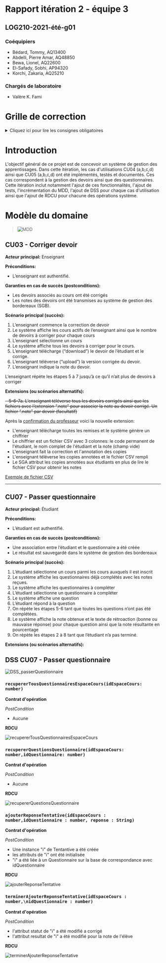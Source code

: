 # Rapport itération 2 - équipe 3

## LOG210-2021-été-g01

### Coéquipiers

- Bédard, Tommy, AQ13400
- Abdelli, Pierre Amar, AQ48850
- Bewa, Lionel, AQ22600
- El-Safady, Sobhi, AP94320
- Korchi, Zakaria, AQ25210

### Chargés de laboratoire

- Valère K. Fami

# Grille de correction

<details><summary>Cliquez ici pour lire les consignes obligatoires</summary>
<p>

- Tous vos diagrammes doivent être faits avec <https://plantuml.com/fr/>
- Les diagrammes doivent être visibles dans ce rapport
- Supprimer les textes explicatifs du gabarit (sauf ces consignes-ci)
- Vous devez exporter ce fichier en format PDF et l'ajouter dans votre dépôt
</p>
</details>

# Introduction
L'objectif général de ce projet est de concevoir un système de gestion des apprentissages. Dans cette itération, les cas d'utilisations CU04 (a,b,c,d) ainsi que CU05 (a,b,c,d) ont été implémentés, testés et documentés. Ces cas correspondent à la gestion des devoirs ainsi que des questionnaires. Cette itération inclut notamment l'ajout de ces fonctionnalités, l'ajout de tests, l'incrémentation du MDD, l'ajout de DSS pour chaque cas d'utilisation ainsi que l'ajout de RDCU pour chacune des opérations système.

# Modèle du domaine
> ![MDD](../../out/docs/modeles/mdd/MDD.svg)

## CU03 - Corriger devoir
**Acteur principal:**  Enseignant

**Préconditions:** 
- L’enseignant est authentifié.

**Garanties en cas de succès (postconditions):**  
- Les devoirs associés au cours ont été corrigés
-  Les notes des devoirs ont été transmises au système de gestion des bordereaux (SGB).

**Scénario principal (succès):** 
1. L’enseignant commence la correction de devoir
1. Le système affiche les cours actifs de l’enseignant ainsi que le nombre de devoirs à corriger pour chaque cours
1. L’enseignant sélectionne un cours
1. Le système affiche tous les devoirs à corriger pour le cours.
1. L’enseignant télécharge (“download”) le devoir de l’étudiant et le corrige.
1. L’enseignant téléverse (“upload”) la version corrigée du devoir.
1. L’enseignant indique la note du devoir.
  
L’enseignant répète les étapes 5 à 7 jusqu’à ce qu’il n’ait plus de devoirs à corriger

**Extensions (ou scénarios alternatifs):** 

~~&nbsp;&nbsp;&nbsp;5-6-7a. L’enseignant téléverse tous les devoirs corrigés ainsi que les fichiers avec l’extension “.note” pour associer la note au devoir corrigé. Un fichier “.note” par devoir (facultatif)~~ 

Après la [confirmation du professeur](https://github.com/log210-cfuhrman/lab1-e2021-equipe-03/issues/104#issuecomment-881499685) voici la nouvelle extension:

- L'enseignant télécharge toutes les remises et le système génère un chiffrier 
- Le chiffrier est un fichier CSV avec 3 colonnes: le code permanent de l'étudiant, le nom complet de l'étudiant et la note (champ vide)
- L'enseignant fait la correction et l'annotation des copies 
- L'enseignant téléverse les copies annotées et le fichier CSV rempli
- Le SGA attribut les copies annotées aux étudiants en plus de lire le fichier CSV pour obtenir les notes 

[Exemple de fichier CSV](https://support.staffbase.com/hc/en-us/articles/360007108391#csv-example-username)

<hr />

## CU07 - Passer questionnaire
**Acteur principal:**  Étudiant

**Préconditions:** 
- L’étudiant est authentifié.

**Garanties en cas de succès (postconditions):**  
- Une association entre l’étudiant et le questionnaire a été créée
- Le résultat est sauvegardé dans le système de gestion des bordereaux

**Scénario principal (succès):** 
1. L’étudiant sélectionne un cours parmi les cours auxquels il est inscrit
1. Le système affiche les questionnaires déjà complétés avec les notes reçues.
1. Le système affiche les questionnaires à compléter
1. L’étudiant sélectionne un questionnaire à compléter
1. Le système affiche une question
1. L’étudiant répond à la question
1. On répète les étapes 5-6 tant que toutes les questions n’ont pas été complétées.
1. Le système affiche la note obtenue et le texte de rétroaction (bonne ou mauvaise réponse) pour chaque question ainsi que la note résultante en pourcentage
1. On répète les étapes 2 à 8 tant que l’étudiant n’a pas terminé.

**Extensions (ou scénarios alternatifs):** 

## DSS CU07 - Passer questionnaire

![DSS_passerQuestionnaire](../../out/docs/Passer%20questionnaire/DSS_passerQuestionnaire/DSS_Passerquestionnaire.svg)

### `recupererTousQuestionnairesEspaceCours(idEspaceCours: number)` 

**Contrat d'opération**

_PostCondition_

- Aucune

**RDCU**

![recupererTousQuestionnairesEspaceCours](../../out/docs/Passer%20questionnaire/RDCU_passerQuestionnaire/recupererTousQuestionnairesEspaceCours.svg)

### `recupererQuestionsQuestionnaire(idEspaceCours: number,idQuestionnaire: number)` 

**Contrat d'opération**

_PostCondition_

- Aucune

**RDCU**

![recupererQuestionsQuestionnaire](../../out/docs/Passer%20questionnaire/RDCU_passerQuestionnaire/recupererQuestionsQuestionnaire.svg)


### `ajouterReponseTentative(idEspaceCours : number,idQuestionnaire : number, reponse : String)` 

**Contrat d'opération**

_PostCondition_

- Une instance "i" de Tentantive a été créée
- les attributs de "i" ont été initialisée
- "i" a été liée à un Questionnaire sur la base de correspondance avec idQuestionnaire

**RDCU**

![ajouterReponseTentative](../../out/docs/Passer%20questionnaire/RDCU_passerQuestionnaire/ajouterReponseTentative.svg)

### `terminerAjouterReponseTentative(idEspaceCours : number,\nidQuestionnaire : number)` 

**Contrat d'opération**

_PostCondition_

- l'attribut statut de "i" a été modifié a corrigé
- l'attribut resultat de "i" a été modifié pour la note de l'élève

**RDCU**

![terminerAjouterReponseTentative](../../out/docs/Passer%20questionnaire/RDCU_passerQuestionnaire/terminerAjouterReponseTentative.svg)